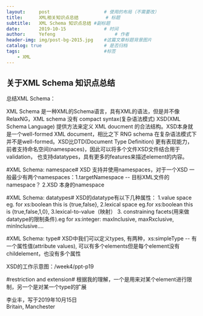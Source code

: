 ```yaml
---
layout:     post   				    # 使用的布局（不需要改）
title:      XML相关知识点总结 			# 标题 
subtitle:   XML Schema 知识点总结 #副标题
date:       2019-10-15 				# 时间
author:     Yefeng 						# 作者
header-img: img/post-bg-2015.jpg 	#这篇文章标题背景图片
catalog: true 						# 是否归档
tags:								#标签
    - XML
---
```

## 关于XML Schema 知识点总结
>
总结XML Schema：

XML Schema 是一种XML的Schema语言，具有XML的语法，但是并不像RelaxNG，XML schema 没有 compact syntax(复杂语法模式)
XSD(XML Schema Language) 提供方法来定义 XML doucment 的合法结构。XSD本身就是一个well-formed XML document，相比之下 RNG schema 在复杂语法模式下
并不是well-formed。XSD比DTD(Document Type Definition) 更有表现能力，前者支持命名空间(namespaces)，因此可以将多个文件XSD文件结合用于validation，
也支持datatypes，具有更多的features来描述element的内容。

#XML Schema: namespace#
XSD 支持并使用namespaces，对于一个XSD 一般最少有两个namespaces：1.targetNamespace -- 目标XML文件的namespace？
2.XSD 本身的namespace 

#XML Schema: datatypes#
XSD的datatype有以下几种属性：
1.value space eg. for xs:boolean this is {true,false}, 2.lexical space eg.for xs:boolean this is {true,false,1,0}, 3.lexical-to-value（映射） 
3. constraining facets(用来做datatype的限制条件).eg for xs:integer: maxInclusive, maxRxclusive, minInclusive....

#XML Schema: type#
XSD中我们可以定义types, 有两种，xs:simpleType -- 有一个属性值(attribute values), 可以有多个elements但是每个element没有childelement，也没有多个属性



XSD的工作示意图：/week4/ppt-p19

#restriction and extension#
根据我的理解，一个是用来对某个element进行限制，另一个是对某一个type的扩展


李业丰，写于2019年10月15日<br>
Britain, Manchester

